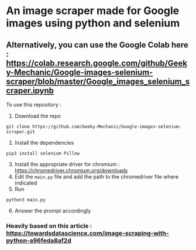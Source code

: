 # An image scraper made for Google images using python and selenium

## Alternatively, you can use the Google Colab here : https://colab.research.google.com/github/Geeky-Mechanic/Google-images-selenium-scraper/blob/master/Google_images_selenium_scraper.ipynb


To use this repository :

1. Download the repo
```commandline
git clone https://github.com/Geeky-Mechanic/Google-images-selenium-scraper.git
```
2. Install the dependencies
```commandline
pip3 install selenium Pillow
```
3. Install the appropriate driver for chromium : https://chromedriver.chromium.org/downloads
4. Edit the `main.py` file and add the path to the chromedriver file where indicated
5. Run
```commandline
python3 main.py
```
6. Answer the prompt accordingly
### Heavily based on this article : https://towardsdatascience.com/image-scraping-with-python-a96feda8af2d

